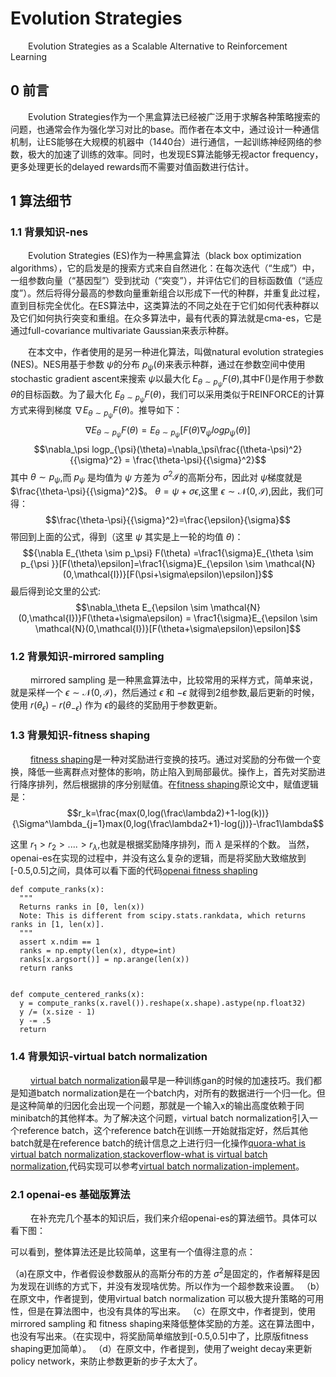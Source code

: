 # Evolution Strategies
  
  &emsp;&emsp;Evolution Strategies as a Scalable Alternative to Reinforcement Learning
  
## 0 前言
  
  &emsp;&emsp;Evolution Strategies作为一个黑盒算法已经被广泛用于求解各种策略搜索的问题，也通常会作为强化学习对比的base。而作者在本文中，通过设计一种通信机制，让ES能够在大规模的机器中（1440台）进行通信，一起训练神经网络的参数，极大的加速了训练的效率。同时，也发现ES算法能够无视actor frequency，更多处理更长的delayed rewards而不需要对值函数进行估计。
    
## 1 算法细节
  
  ### 1.1 背景知识-nes
    
  &emsp;&emsp;Evolution Strategies (ES)作为一种黑盒算法（black box optimization algorithms），它的启发是的搜索方式来自自然进化：在每次迭代（“生成”）中，一组参数向量（“基因型”）受到扰动（“突变”），并评估它们的目标函数值（“适应度”）。然后将得分最高的参数向量重新组合以形成下一代的种群，并重复此过程，直到目标完全优化。在ES算法中，这类算法的不同之处在于它们如何代表种群以及它们如何执行突变和重组。在众多算法中，最有代表的算法就是cma-es，它是通过full-covariance multivariate Gaussian来表示种群。
  
  &emsp;&emsp;在本文中，作者使用的是另一种进化算法，叫做natural evolution strategies (NES)。NES用基于参数 $\psi$的分布 $p_{\psi}(\theta)$来表示种群，通过在参数空间中使用stochastic gradient ascent来搜索 $\psi$以最大化 $E_{\theta \sim p_{\psi }}F(\theta)$,其中F()是作用于参数 $\theta$的目标函数。为了最大化 $E_{\theta \sim p_{\psi }}F(\theta)$，我们可以采用类似于REINFORCE的计算方式来得到梯度 $\nabla E_{\theta \sim p_\psi} F(\theta)$。推导如下：
  $$\nabla E_{\theta \sim p_\psi} F(\theta) = E_{\theta \sim p_{\psi }}[F(\theta)\nabla_\psi logp_{\psi}(\theta)]$$
  $$\nabla_\psi logp_{\psi}(\theta)=\nabla_\psi\frac{(\theta-\psi)^2}{{\sigma}^2} = \frac{\theta-\psi}{{\sigma}^2}$$
  其中 $\theta \sim p_\psi$,而 $p_\psi$ 是均值为 $\psi$ 方差为 ${\sigma}^{2}\mathcal{I}$的高斯分布，因此对 $\psi$梯度就是 $\frac{\theta-\psi}{{\sigma}^2}$。 $\theta=\psi+\sigma\epsilon$,这里 $\epsilon \sim \mathcal{N}(0,\mathcal{I})$,因此，我们可得：
  $$\frac{\theta-\psi}{{\sigma}^2}=\frac{\epsilon}{\sigma}$$
  带回到上面的公式，得到（这里 $\psi$ 其实是上一轮的均值 $\theta$)：
  $${\nabla E_{\theta \sim p_\psi} F(\theta) =\frac1{\sigma}E_{\theta \sim p_{\psi }}[F(\theta)\epsilon]=\frac1{\sigma}E_{\epsilon \sim \mathcal{N}(0,\mathcal{I})}[F(\psi+\sigma\epsilon)\epsilon]}$$
  最后得到论文里的公式: $$\nabla_\theta E_{\epsilon \sim \mathcal{N}(0,\mathcal{I})}F(\theta+\sigma\epsilon) = \frac1{\sigma}E_{\epsilon \sim \mathcal{N}(0,\mathcal{I})}[F(\theta+\sigma\epsilon)\epsilon]$$
  
 ### 1.2 背景知识-mirrored sampling
 
 &emsp;&emsp; mirrored sampling 是一种黑盒算法中，比较常用的采样方式，简单来说，就是采样一个 $\epsilon \sim \mathcal{N}(0,\mathcal{I})$，然后通过 $\epsilon$ 和 $-\epsilon$ 就得到2组参数,最后更新的时候，使用 $r(\theta_{\epsilon})-r(\theta_{-\epsilon})$ 作为 $\epsilon$的最终的奖励用于参数更新。
 
 
 ### 1.3 背景知识-fitness shaping
 
 &emsp;&emsp; [fitness shaping][2]是一种对奖励进行变换的技巧。通过对奖励的分布做一个变换，降低一些离群点对整体的影响，防止陷入到局部最优。操作上，首先对奖励进行降序排列，然后根据排的序分别赋值。在[fitness shaping][2]原论文中，赋值逻辑是：
  $$r_k=\frac{max(0,log(\frac\lambda2)+1-log(k))}{\Sigma^\lambda_{j=1}max(0,log(\frac\lambda2+1)-log(j))}-\frac1\lambda$$
  
  这里 $r_1 >r_2>....>r_\lambda$,也就是根据奖励降序排列，而 $\lambda$ 是采样的个数。
  当然，openai-es在实现的过程中，并没有这么复杂的逻辑，而是将奖励大致缩放到[-0.5,0.5]之间，具体可以看下面的代码[openai fitness shapling][3]
  
  ```
  def compute_ranks(x):
    """
    Returns ranks in [0, len(x))
    Note: This is different from scipy.stats.rankdata, which returns ranks in [1, len(x)].
    """
    assert x.ndim == 1
    ranks = np.empty(len(x), dtype=int)
    ranks[x.argsort()] = np.arange(len(x))
    return ranks


def compute_centered_ranks(x):
    y = compute_ranks(x.ravel()).reshape(x.shape).astype(np.float32)
    y /= (x.size - 1)
    y -= .5
    return 
  ```
### 1.4 背景知识-virtual batch normalization
  
&emsp;&emsp; [virtual batch normalization][4]最早是一种训练gan的时候的加速技巧。我们都是知道batch normalization是在一个batch内，对所有的数据进行一个归一化。但是这种简单的归因化会出现一个问题，那就是一个输入x的输出高度依赖于同minibatch的其他样本。为了解决这个问题，virtual batch normalization引入一个reference batch，这个reference batch在训练一开始就指定好，然后其他batch就是在reference batch的统计信息之上进行归一化操作[quora-what is virtual batch normalization][5],[stackoverflow-what is virtual batch normalization][6],代码实现可以参考[virtual batch normalization-implement][7]。


### 2.1 openai-es 基础版算法

&emsp;&emsp; 在补充完几个基本的知识后，我们来介绍openai-es的算法细节。具体可以看下图：

可以看到，整体算法还是比较简单，这里有一个值得注意的点：

  （a)在原文中，作者假设参数服从的高斯分布的方差 $\sigma^2$是固定的，作者解释是因为发现在训练的方式下，并没有发现啥优势。所以作为一个超参数来设置。
  （b）在原文中，作者提到，使用virtual batch normalization 可以极大提升策略的可用性，但是在算法图中，也没有具体的写出来。
  （c）在原文中，作者提到，使用mirrored sampling 和 fitness shaping来降低整体奖励的方差。这在算法图中，也没有写出来。（在实现中，将奖励简单缩放到[-0.5,0.5]中了，比原版fitness shaping更加简单）。
  （d）在原文中，作者提到，使用了weight decay来更新policy network，来防止参数更新的步子太大了。






  [1]: https://en.wikipedia.org/wiki/Cross-entropy_method
  [2]: https://www.jmlr.org/papers/volume15/wierstra14a/wierstra14a.pdf
  [3]: https://github.com/openai/evolution-strategies-starter/blob/951f19986921135739633fb23e55b2075f66c2e6/es_distributed/es.py
  [4]: https://arxiv.org/abs/1606.03498
  [5]: https://www.quora.com/What-is-virtual-batch-normalization-I-read-about-it-in-the-evolution-strategies-paper-by-Salimans-et-al-2017-but-I-could-not-find-a-concrete-definition
  [6]: https://www.google.com/url?sa=t&rct=j&q=&esrc=s&source=web&cd=&ved=2ahUKEwjZrs-74vj6AhVFx2EKHTUVCSAQFnoECCsQAQ&url=https%3A%2F%2Fstackoverflow.com%2Fquestions%2F50917182%2Fwhat-is-the-difference-between-virtual-batch-normalization-and-batch-normalizati&usg=AOvVaw2VrsQVvGKeHsDYMC2YjEWP&cshid=1666611453986331
  [7]: https://github.com/openai/improved-gan/blob/4f5d1ec5c16a7eceb206f42bfc652693601e1d5c/imagenet/model.py
